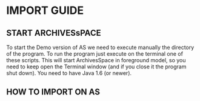 

# IMPORT GUIDE

## START ARCHIVESsPACE

To start the Demo version of AS we need to execute manually the directory of the program. To run the program just execute on the terminal one of these scripts. This will start ArchivesSpace in foreground model, so you need to keep open the Terminal window (and if you close it the program shut down). You need to have Java 1.6 (or newer). 




## HOW TO IMPORT ON AS




